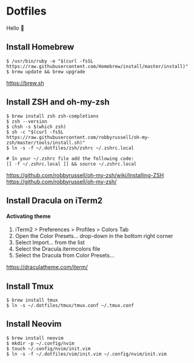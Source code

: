 # Dotfiles

Hello :wave:

## Install Homebrew

```
$ /usr/bin/ruby -e "$(curl -fsSL https://raw.githubusercontent.com/Homebrew/install/master/install)"
$ brew update && brew upgrade
```
https://brew.sh

## Install ZSH and oh-my-zsh

```
$ brew install zsh zsh-completions
$ zsh --version
$ chsh -s $(which zsh)
$ sh -c "$(curl -fsSL https://raw.githubusercontent.com/robbyrussell/oh-my-zsh/master/tools/install.sh)"
$ ln -s -f ~/.dotfiles/zsh/zshrc ~/.zshrc.local

# In your ~/.zshrc file add the following code:
[[ -f ~/.zshrc.local ]] && source ~/.zshrc.local
```
https://github.com/robbyrussell/oh-my-zsh/wiki/Installing-ZSH
https://github.com/robbyrussell/oh-my-zsh/

## Install Dracula on iTerm2

#### Activating theme

1. iTerm2 > Preferences > Profiles > Colors Tab
2. Open the Color Presets... drop-down in the bottom right corner
3. Select Import... from the list
4. Select the Dracula.itermcolors file
5. Select the Dracula from Color Presets...

https://draculatheme.com/iterm/

## Install Tmux

```
$ brew install tmux
$ ln -s ~/.dotfiles/tmux/tmux.conf ~/.tmux.conf
```

## Install Neovim

```
$ brew install neovim
$ mkdir -p ~/.config/nvim
$ touch ~/.config/nvim/init.vim
$ ln -s -f ~/.dotfiles/vim/init.vim ~/.config/nvim/init.vim
```


